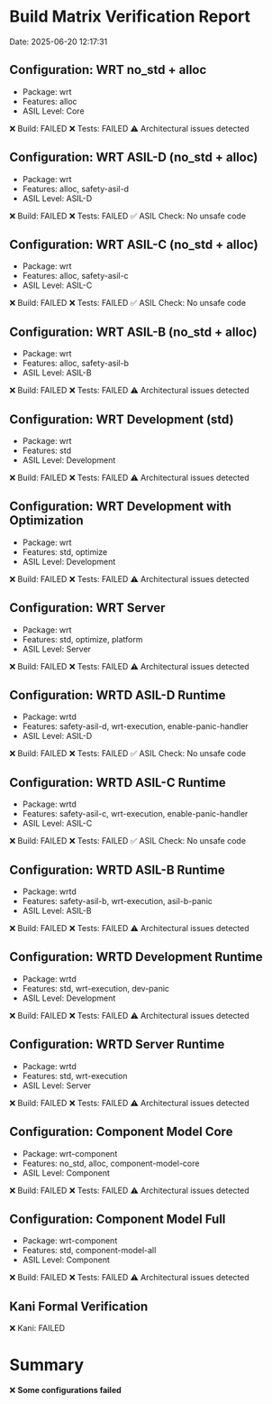 # Build Matrix Verification Report
Date: 2025-06-20 12:17:31

## Configuration: WRT no_std + alloc
- Package: wrt
- Features: alloc
- ASIL Level: Core

❌ Build: FAILED
❌ Tests: FAILED
⚠️ Architectural issues detected

## Configuration: WRT ASIL-D (no_std + alloc)
- Package: wrt
- Features: alloc, safety-asil-d
- ASIL Level: ASIL-D

❌ Build: FAILED
❌ Tests: FAILED
✅ ASIL Check: No unsafe code

## Configuration: WRT ASIL-C (no_std + alloc)
- Package: wrt
- Features: alloc, safety-asil-c
- ASIL Level: ASIL-C

❌ Build: FAILED
❌ Tests: FAILED
✅ ASIL Check: No unsafe code

## Configuration: WRT ASIL-B (no_std + alloc)
- Package: wrt
- Features: alloc, safety-asil-b
- ASIL Level: ASIL-B

❌ Build: FAILED
❌ Tests: FAILED
⚠️ Architectural issues detected

## Configuration: WRT Development (std)
- Package: wrt
- Features: std
- ASIL Level: Development

❌ Build: FAILED
❌ Tests: FAILED
⚠️ Architectural issues detected

## Configuration: WRT Development with Optimization
- Package: wrt
- Features: std, optimize
- ASIL Level: Development

❌ Build: FAILED
❌ Tests: FAILED
⚠️ Architectural issues detected

## Configuration: WRT Server
- Package: wrt
- Features: std, optimize, platform
- ASIL Level: Server

❌ Build: FAILED
❌ Tests: FAILED
⚠️ Architectural issues detected

## Configuration: WRTD ASIL-D Runtime
- Package: wrtd
- Features: safety-asil-d, wrt-execution, enable-panic-handler
- ASIL Level: ASIL-D

❌ Build: FAILED
❌ Tests: FAILED
✅ ASIL Check: No unsafe code

## Configuration: WRTD ASIL-C Runtime
- Package: wrtd
- Features: safety-asil-c, wrt-execution, enable-panic-handler
- ASIL Level: ASIL-C

❌ Build: FAILED
❌ Tests: FAILED
✅ ASIL Check: No unsafe code

## Configuration: WRTD ASIL-B Runtime
- Package: wrtd
- Features: safety-asil-b, wrt-execution, asil-b-panic
- ASIL Level: ASIL-B

❌ Build: FAILED
❌ Tests: FAILED
⚠️ Architectural issues detected

## Configuration: WRTD Development Runtime
- Package: wrtd
- Features: std, wrt-execution, dev-panic
- ASIL Level: Development

❌ Build: FAILED
❌ Tests: FAILED
⚠️ Architectural issues detected

## Configuration: WRTD Server Runtime
- Package: wrtd
- Features: std, wrt-execution
- ASIL Level: Server

❌ Build: FAILED
❌ Tests: FAILED
⚠️ Architectural issues detected

## Configuration: Component Model Core
- Package: wrt-component
- Features: no_std, alloc, component-model-core
- ASIL Level: Component

❌ Build: FAILED
❌ Tests: FAILED
⚠️ Architectural issues detected

## Configuration: Component Model Full
- Package: wrt-component
- Features: std, component-model-all
- ASIL Level: Component

❌ Build: FAILED
❌ Tests: FAILED
⚠️ Architectural issues detected

## Kani Formal Verification
❌ Kani: FAILED

# Summary

❌ **Some configurations failed**
